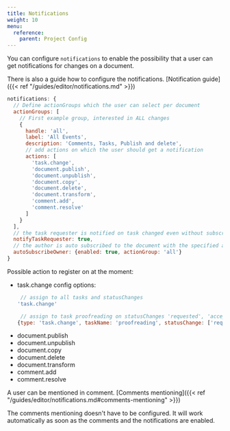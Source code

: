```yaml
---
title: Notifications
weight: 10
menu:
  reference:
    parent: Project Config
---
```


You can configure `notifications` to enable the possibility that a user can get notifications for changes on a document.

There is also a guide how to configure the notifications.
[Notification guide]({{< ref "/guides/editor/notifications.md" >}})

```js
notifications: {
  // Define actionGroups which the user can select per document
  actionGroups: [
    // First example group, interested in ALL changes
    {
      handle: 'all',
      label: 'All Events',
      description: 'Comments, Tasks, Publish and delete',
      // add actions on which the user should get a notification
      actions: [
        'task.change',
        'document.publish',
        'document.unpublish',
        'document.copy',
        'document.delete',
        'document.transform',
        'comment.add',
        'comment.resolve'
      ]
    }
  ],
  // the task requester is notified on task changed even without subscription
  notifyTaskRequester: true,
  // the author is auto subscribed to the document with the specified actionGroup
  autoSubscribeOwner: {enabled: true, actionGroup: 'all'}
}
```

Possible action to register on at the moment:
- task.change
   config options:
   ```js
    // assign to all tasks and statusChanges
   'task.change'

    // assign to task proofreading on statusChanges 'requested', 'accepted', 'completed'
   {type: 'task.change', taskName: 'proofreading', statusChange: ['requested', 'accepted', 'completed']}
   ```
- document.publish
- document.unpublish
- document.copy
- document.delete
- document.transform
- comment.add
- comment.resolve

A user can be mentioned in comment. [Comments mentioning]({{< ref "/guides/editor/notifications.md#comments-mentioning" >}})

The comments mentioning doesn't have to be configured. It will work automatically as soon as the comments and the notifications are enabled.
